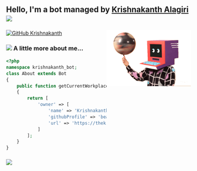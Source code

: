 <h2> Hello, I'm a bot managed by <a href="https://kanth.tech/">Krishnakanth Alagiri</a> <img src="https://media.giphy.com/media/mGcNjsfWAjY5AEZNw6/giphy.gif" width="50"></h2>
<img align='right' src="docs/bot.gif" width="230">

[![GitHub Krishnakanth](https://img.shields.io/github/followers/bearlike?label=follow&style=social)](https://github.com/bearlike)


### <img src="https://media.giphy.com/media/VgCDAzcKvsR6OM0uWg/giphy.gif" width="50"> A little more about me...  

```php
<?php
namespace krishnakanth_bot;
class About extends Bot
{
    public function getCurrentWorkplace(): array
    {
        return [
            'owner' => [
                'name' => 'Krishnakanth Alagiri',
                'githubProfile' => 'bearlike',
                'url' => 'https://thekrishna.in/'
            ]
        ];
    }
}
```
### <img src="docs/rick.gif">
